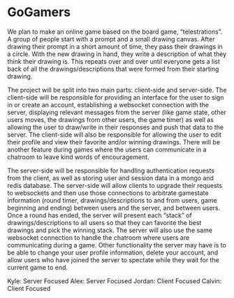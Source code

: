 # GoGamers
We plan to make an online game based on the board game, “telestrations”. A group of people start with a prompt and a small drawing canvas. After drawing their prompt in a short amount of time, they pass their drawings in a circle. With the new drawing in hand, they write a description of what they think their drawing is. This repeats over and over until everyone gets a list back of all the drawings/descriptions that were formed from their starting drawing.

The project will be split into two main parts: client-side and server-side. The client-side will be responsible for providing an interface for the user to sign in or create an account, establishing a websocket connection with the server, displaying relevant messages from the server (like game state, other users moves, the drawings from other users, the game timer) as well as allowing the user to draw/write in their responses and push that data to the server. The client-side will also be responsible for allowing the user to edit their profile and view their favorite and/or winning drawings. There will be another feature during games where the users can communicate in a chatroom to leave kind words of encouragement.

The server-side will be responsible for handling authentication requests from the client, as well as storing user and session data in a mongo and redis database. The server-side will allow clients to upgrade their requests to websockets and then use those connections to arbitrate gamestate information (round timer, drawings/descriptions to and from users, game beginning and ending) between users and the server, and between users. Once a round has ended, the server will present each “stack” of drawings/descriptions to all users so that they can favorite the best drawings and pick the winning stack. The server will also use the same websocket connection to handle the chatroom where users are communicating during a game. Other functionality the server may have is to be able to change your user profile information, delete your account, and allow users who have joined the server to spectate while they wait for the current game to end. 

Kyle: Server Focused
Alex: Server Focused
Jordan: Client Focused
Calvin: Client Focused

